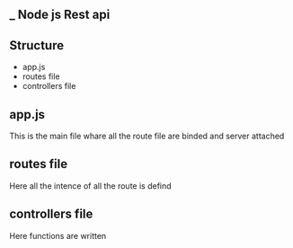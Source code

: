 ## _ Node js Rest api

## Structure

- app.js
- routes file
- controllers file


## app.js

This is the main file whare all the route file are binded and server attached

## routes file

Here all the intence of all the route is defind

## controllers file

Here functions are written 


